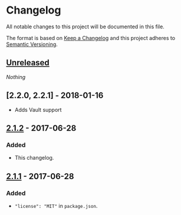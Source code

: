 # Changelog

All notable changes to this project will be documented in this file.

The format is based on [Keep a Changelog](http://keepachangelog.com/en/1.0.0/) and this project adheres to [Semantic Versioning](http://semver.org/spec/v2.0.0.html).

## [Unreleased]

_Nothing_

## [2.2.0, 2.2.1] - 2018-01-16

* Adds Vault support

## [2.1.2] - 2017-06-28

### Added

* This changelog.

## [2.1.1] - 2017-06-28

### Added

* `"license": "MIT"` in `package.json`.

[unreleased]: https://github.com/ft-interactive/ft-graphics-deploy/compare/v2.2.0...HEAD
[2.2.0]: https://github.com/ft-interactive/ft-graphics-deploy/compare/v2.1.2...v2.2.1
[2.1.2]: https://github.com/ft-interactive/ft-graphics-deploy/compare/v2.1.1...v2.1.2
[2.1.1]: https://github.com/ft-interactive/ft-graphics-deploy/compare/v2.1.0...v2.1.1
